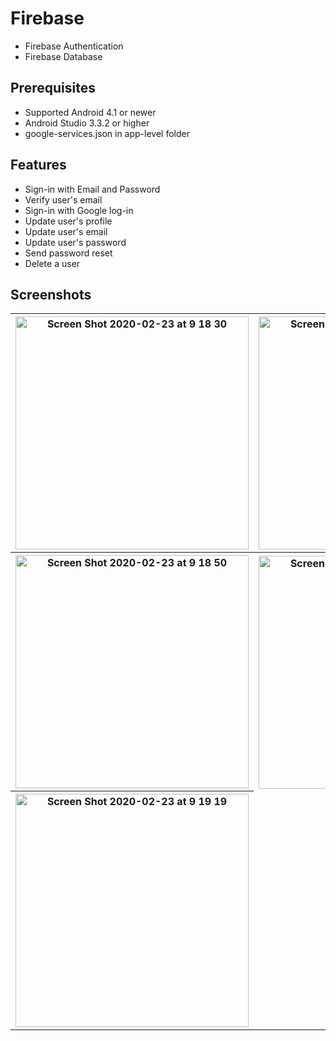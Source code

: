 # Firebase
* Firebase Authentication
* Firebase Database

## Prerequisites
* Supported Android 4.1 or newer
* Android Studio 3.3.2 or higher
* google-services.json in app-level folder

## Features
* Sign-in with Email and Password
* Verify user's email
* Sign-in with Google log-in
* Update user's profile
* Update user's email
* Update user's password
* Send password reset
* Delete a user

## Screenshots
<table width="100%">
	<tr>
	  <th width="33%"><img width="373" alt="Screen Shot 2020-02-23 at 9 18 30" src="https://user-images.githubusercontent.com/33245785/75105563-a6c21900-561d-11ea-9706-d8556dd54fb7.png"></th>
	  <th width="33%"><img width="373" alt="Screen Shot 2020-02-23 at 9 18 35" src="https://user-images.githubusercontent.com/33245785/75105564-a9247300-561d-11ea-851e-af2dc1f3688a.png"></th>
	  <th width="33%"><img width="373" alt="Screen Shot 2020-02-23 at 9 18 43" src="https://user-images.githubusercontent.com/33245785/75105565-a9bd0980-561d-11ea-9396-5bd7cb4e025e.png"></th>
		<tr>
	  <th width="33%"><img width="373" alt="Screen Shot 2020-02-23 at 9 18 50" src="https://user-images.githubusercontent.com/33245785/75105567-aaee3680-561d-11ea-90a1-a639836aa740.png"></th>
	  <th width="33%"><img width="373" alt="Screen Shot 2020-02-23 at 9 18 59" src="https://user-images.githubusercontent.com/33245785/75105569-ad509080-561d-11ea-9bf0-56a126165b49.png"></th>
	  <th width="33%"><img width="373" alt="Screen Shot 2020-02-23 at 9 19 06" src="https://user-images.githubusercontent.com/33245785/75105570-ad509080-561d-11ea-8df4-a6bbda312dfb.png"></th>
	</tr>
	  <th width="33%"><img width="373" alt="Screen Shot 2020-02-23 at 9 19 19" src="https://user-images.githubusercontent.com/33245785/75105571-ade92700-561d-11ea-9b69-c63760eef648.png">
</th>
	</tr>
</table>

